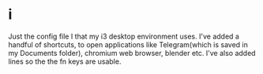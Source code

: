 # i
Just the config file I that my i3 desktop environment uses. I've added a handful of shortcuts, to open applications like Telegram(which is saved in my Documents folder), chromium web browser, blender etc. I've also added lines so the the fn keys are usable.
